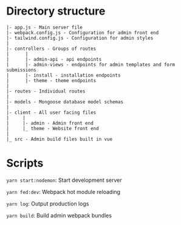 # Directory structure

```
|- app.js - Main server file
|- webpack.config.js - Configuration for admin front end
|- tailwind.config.js - Configuration for admin styles
|
|- controllers - Groups of routes
|      |
|      |- admin-api - api endpoints
|      |- admin-views - endpoints for admin templates and form submissions
|      |- install - installation endpoints
|      |- theme - theme endpoints
|
|- routes - Individual routes
|
|- models - Mongoose database model schemas
|
|- client - All user facing files
|     |
|     |- admin - Admin front end
|     |_ theme - Website front end
|
|_ src - Admin build files built in vue
```

# Scripts

`yarn start:nodemon`: Start development server

`yarn fed:dev`: Webpack hot module reloading

`yarn log`: Output production logs

`yarn build`: Build admin webpack bundles
